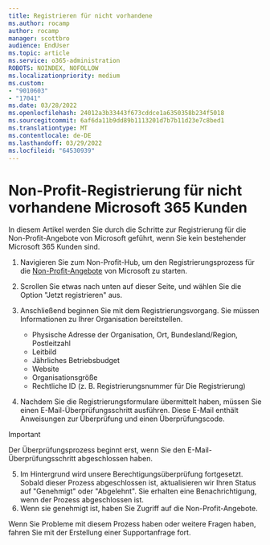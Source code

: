 ```yaml
---
title: Registrieren für nicht vorhandene
ms.author: rocamp
author: rocamp
manager: scottbro
audience: EndUser
ms.topic: article
ms.service: o365-administration
ROBOTS: NOINDEX, NOFOLLOW
ms.localizationpriority: medium
ms.custom:
- "9010603"
- "17041"
ms.date: 03/28/2022
ms.openlocfilehash: 24012a3b33443f673cddce1a6350358b234f5018
ms.sourcegitcommit: 6af6da11b9dd89b1113201d7b7b11d23e7c8bed1
ms.translationtype: MT
ms.contentlocale: de-DE
ms.lasthandoff: 03/29/2022
ms.locfileid: "64530939"
---
```

# <a name="nonprofit-registration-for-non-existing-microsoft-365-customers"></a>Non-Profit-Registrierung für nicht vorhandene Microsoft 365 Kunden

In diesem Artikel werden Sie durch die Schritte zur Registrierung für die Non-Profit-Angebote von Microsoft geführt, wenn Sie kein bestehender Microsoft 365 Kunden sind.

1. Navigieren Sie zum Non-Profit-Hub, um den Registrierungsprozess für die [Non-Profit-Angebote](https://nonprofit.microsoft.com) von Microsoft zu starten.
2. Scrollen Sie etwas nach unten auf dieser Seite, und wählen Sie die Option "Jetzt registrieren" aus.
3. Anschließend beginnen Sie mit dem Registrierungsvorgang. Sie müssen Informationen zu Ihrer Organisation bereitstellen.
   - Physische Adresse der Organisation, Ort, Bundesland/Region, Postleitzahl
   - Leitbild
   - Jährliches Betriebsbudget
   - Website
   - Organisationsgröße
   - Rechtliche ID (z. B. Registrierungsnummer für Die Registrierung)

4. Nachdem Sie die Registrierungsformulare übermittelt haben, müssen Sie einen E-Mail-Überprüfungsschritt ausführen. Diese E-Mail enthält Anweisungen zur Überprüfung und einen Überprüfungscode.

> [!IMPORTANT]
> Der Überprüfungsprozess beginnt erst, wenn Sie den E-Mail-Überprüfungsschritt abgeschlossen haben.

5. Im Hintergrund wird unsere Berechtigungsüberprüfung fortgesetzt. Sobald dieser Prozess abgeschlossen ist, aktualisieren wir Ihren Status auf "Genehmigt" oder "Abgelehnt". Sie erhalten eine Benachrichtigung, wenn der Prozess abgeschlossen ist.
6. Wenn sie genehmigt ist, haben Sie Zugriff auf die Non-Profit-Angebote.

Wenn Sie Probleme mit diesem Prozess haben oder weitere Fragen haben, fahren Sie mit der Erstellung einer Supportanfrage fort.

